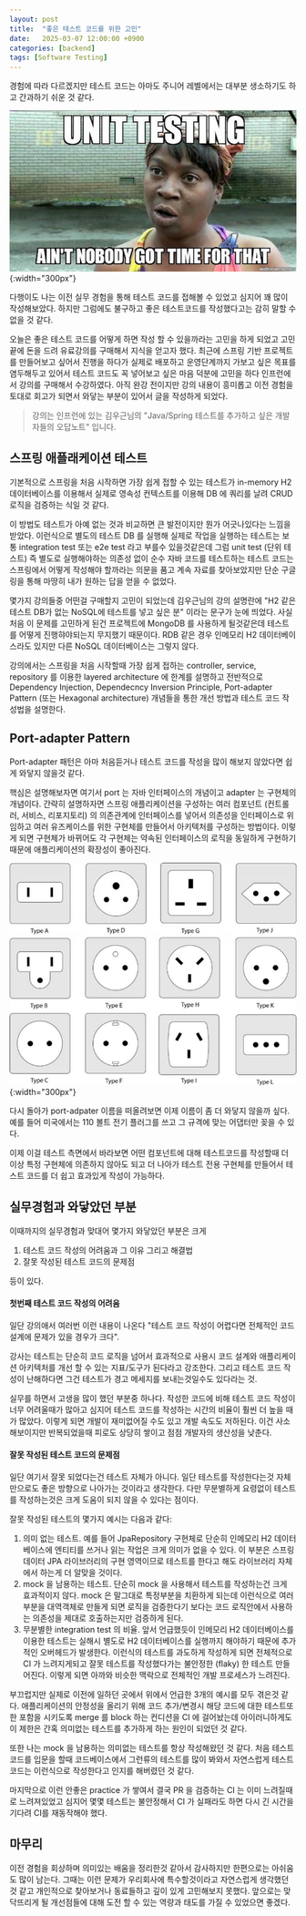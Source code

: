 ```yaml
---
layout: post
title:  "좋은 테스트 코드를 위한 고민"
date:   2025-03-07 12:00:00 +0900
categories: [backend]
tags: [Software Testing]
---
```


경험에 따라 다르겠지만 테스트 코드는 아마도 주니어 레벨에서는 대부분 생소하기도 하고 간과하기 쉬운 것 같다.

![alt text](/assets/images/2025-03-07-application-testing-meme.png){:width="300px"}

다행이도 나는 이전 실무 경험을 통해 테스트 코드를 접해볼 수 있었고 심지어 꽤 많이 작성해보았다. 하지만 그럼에도 불구하고 좋은 테스트코드를 작성했다고는 감히 말할 수 없을 것 같다.

오늘은 좋은 테스트 코드를 어떻게 하면 작성 할 수 있을까라는 고민을 하게 되었고 고민 끝에 돈을 드려 유료강의를 구매해서 지식을 얻고자 했다. 최근에 스프링 기반 프로젝트를 만들어보고 싶어서 진행을 하다가 실제로 배포하고 운영단계까지 
가보고 싶은 목표를 염두해두고 있어서 테스트 코드도 꼭 넣어보고 싶은 마음 덕분에 고민을 하다
인프런에서 강의를 구매해서 수강하였다. 아직 완강 전이지만 강의 내용이 흥미롭고 이전 경험을 토대로 회고가 되면서 와닿는 부분이 있어서 글을 작성하게 되었다.

> 강의는 인프런에 있는 김우근님의 "Java/Spring 테스트를 추가하고 싶은 개발자들의 오답노트" 입니다.

## 스프링 애플래케이션 테스트
기본적으로 스프링을 처음 시작하면 가장 쉽게 접할 수 있는 테스트가 in-memory H2 데이터베이스를 이용해서 실제로 영속성 컨텍스트를 이용해 DB 에 쿼리를 날려 CRUD 로직을 검증하는 식일 것 같다. 

이 방법도 테스트가 아예 없는 것과 비교하면 큰 발전이지만 뭔가 어긋나있다는 느낌을 받았다. 이런식으로 별도의 테스트 DB 를 실행해 실제로 작업을 실행하는 테스트는 보통 integration test 또는 e2e test 라고 부를수 있을것같은데 그럼 unit test (단위 테스트) 즉 별도로 실행해야하는 의존성 없이 순수 자바 코드를 테스트하는 테스트 코드는 스프링에서 어떻게 작성해야 할까라는 의문을 품고 계속 자료를 찾아보았지만 단순 구글링을 통해 마땅히 내가 원하는 답을 얻을 수 없었다.

몇가지 강의들중 어떤걸 구매할지 고민이 되었는데 김우근님의 강의 설명란에 "H2 같은 테스트 DB가 없는 NoSQL에 테스트를 넣고 싶은 분" 이라는 문구가 눈에 띄었다. 사실 처음 이 문제를 고민하게 된건 프로젝트에 MongoDB 를 사용하게 될것같은데 테스트를 어떻게 진행햐야되는지 무지했기 때문이다. RDB 같은 경우 인메모리 H2 데이터베이스라도 있지만 다른 NoSQL 데이터베이스는 그렇지 않다.

강의에서는 스프링을 처음 시작할때 가장 쉽게 접하는 controller, service, repository 를 이용한 layered architecture 에 한계를 설명하고 전반적으로 Dependency Injection, Dependecncy Inversion Principle, Port-adapter Pattern (또는 Hexagonal architecture) 개념들을 통한 개선 방법과 테스트 코드 작성법을 설명한다.

## Port-adapter Pattern
Port-adapter 패턴은 아마 처음듣거나 테스트 코드를 작성을 많이 해보지 않았다면 쉽게 와닿지 않을것 같다. 

핵심은 설명해보자면 여기서 port 는 자바 인터페이스의 개념이고 adapter 는 구현체의 개념이다. 간략히 설명하자면 스프링 애플리케이션을 구성하는 여러 컴포넌트 (컨트롤러, 서비스, 리포지토리) 의 의존관계에 인터페이스를 넣어서 의존성을 인터페이스로 위임하고 여러 유즈케이스를 위한 구현체를 만들어서 아키텍처를 구성하는 방법이다. 이렇게 되면 구현체가 바뀌어도 각 구현체는 약속된 인터페이스의 로직을 동일하게 구현하기 때문에 애플리케이션의 확장성이 좋아진다.

![alt text](/assets/images/2025-03-07-application-testing-outlets.png){:width="300px"}

다시 돌아가 port-adpater 이름을 떠올려보면 이제 이름이 좀 더 와닿지 않을까 싶다. 예를 들어 미국에서는 110 볼트 전기 플러그를 쓰고 그 규격에 맞는 어댑터만 꽂을 수 있다.

이제 이걸 테스트 측면에서 바라보면 어떤 컴포넌트에 대해 테스트코드를 작성할때 더 이상 특정 구현체에 의존하지 않아도 되고 더 나아가 테스트 전용 구현체를 만들어서 테스트 코드를 더 쉽고 효과있게 작성이 가능하다.

## 실무경험과 와닿았던 부분
이때까지의 실무경험과 맞대어 몇가지 와닿았던 부분은 크게 
1. 테스트 코드 작성의 어려움과 그 이유 그리고 해결법
2. 잘못 작성된 테스트 코드의 문제점

등이 있다.

#### 첫번째 테스트 코드 작성의 어려움
일단 강의애서 여러번 이런 내용이 나온다 "테스트 코드 작성이 어렵다면 전체적인 코드 설계에 문제가 있을 경우가 크다".

강사는 테스트는 단순히 코드 로직을 넘어서 효과적으로 사용시 코드 설계와 애플리케이션 아키텍처를 개선 할 수 있는 지표/도구가 된다라고 강조한다. 그리고 테스트 코드 작성이 난해하다면 그건 테스트가 경고 메세지를 보내는것일수도 있다라는 것.

실무를 하면서 고생을 많이 했던 부분중 하나다. 작성한 코드에 비해 테스트 코드 작성이 너무 어려울때가 많아고 심지어 테스트 코드를 작성하는 시간의 비율이 훨씬 더 높을 때가 많았다. 이렇게 되면 개발이 재미없어질 수도 있고 개발 속도도 저하된다. 이건 사소해보이지만 반복되었을때 피로도 상당히 쌓이고 점점 개발자의 생산성을 낮춘다.

#### 잘못 작성된 테스트 코드의 문제점
일단 여기서 잘못 되었다는건 테스트 자체가 아니다. 일단 테스트를 작성한다는것 자체만으로도 좋은 방향으로 나아가는 것이라고 생각한다. 다만 무분별하게 요령없이 테스트를 작성하는것은 크게 도움이 되지 않을 수 있다는 점이다.

잘못 작성된 테스트의 몇가지 예시는 다음과 같다:
1. 의미 없는 테스트. 예를 들어 JpaRepository 구현체로 단순히 인메모리 H2 데이터베이스에 엔티티를 쓰거나 읽는 작업은 크게 의미가 없을 수 있다. 이 부분은 스프링 데이터 JPA 라이브러리의 구현 영역이므로 테스트를 한다고 해도 라이브러리 자체에서 하는게 더 알맞을 것이다.
2. mock 을 남용하는 테스트. 단순히 mock 을 사용해서 테스트를 작성하는건 크게 효과적이지 않다. mock 은 말그대로 특정부분을 치환하게 되는데 이런식으로 여러 부분을 대역객체로 만들게 되면 로직을 검증한다기 보다는 코드 로직안에서 사용하는 의존성을 제대로 호출하는지만 검증하게 된다.
3. 무분별한 integration test 의 비율. 앞서 언급했듯이 인메모리 H2 데이터베이스를 이용한 테스트는 실해시 별도로 H2 데이터베이스를 실행까지 해야하기 때문에 추가적인 오버헤드가 발생한다. 이런식의 테스트를 과도하게 작성하게 되면 전체적으로 CI 가 느려지게되고 잘못 테스트를 작성했다가는 불안정한 (flaky) 한 테스트 만들어진다. 이렇게 되면 아까와 비슷한 맥락으로 전체적인 개발 프로세스가 느려진다.

부끄럽지만 실제로 이전에 일하던 곳에서 위에서 언급한 3개의 예시를 모두 겪은것 같다. 애플리케이션의 안정성을 올리기 위해 코드 추가/변경시 해당 코드에 대한 테스트또한 포함을 시키도록 merge 를 block 하는 컨디션을 CI 에 걸어놨는데 아이러니하게도 이 제한은 간혹 의미없는 테스트를 추가하게 하는 원인이 되었던 것 같다.

또한 나는 mock 을 남용하는 의미없는 테스트를 항상 작성해왔던 것 같다. 처음 테스트 코드를 입문을 할때 코드베이스에서 그런류의 테스트를 많이 봐와서 자연스럽게 테스트코드는 이런식으로 작성한다고 인지를 해버렸던 것 같다.

마지막으로 이런 안좋은 practice 가 쌓여서 결국 PR 을 검증하는 CI 는 이미 느려질때로 느려져있었고 심지어 몇몇 테스트는 불안정해서 CI 가 실패라도 하면 다시 긴 시간을 기다려 CI를 재동작해야 했다.

## 마무리
이전 경험을 회상하며 의미있는 배움을 정리한것 같아서 감사하지만 한편으로는 아쉬움도 많이 남는다. 그때는 이런 문제가 우리회사에 특수할것이라고 자연스럽게 생각했던 것 같고 개인적으로 찾아보거나 동료들하고 깊이 있게 고민해보지 못했다. 앞으로는 맞닥뜨리게 될 개선점들에 대해 도전 할 수 있는 역량과 태도를 가질 수 있었으면 좋겠다.
